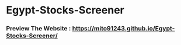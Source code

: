 # Egypt-Stocks-Screener


### Preview The Website : https://mito91243.github.io/Egypt-Stocks-Screener/
